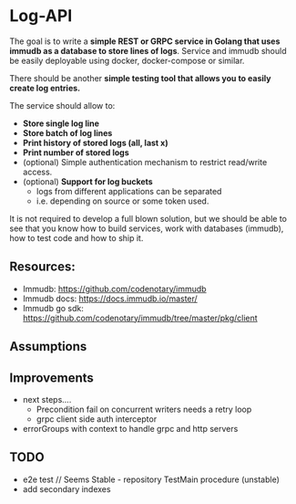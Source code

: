 # Log-API

The goal is to write a **simple REST or GRPC service in Golang that uses immudb as a database to store lines of logs**.
Service and immudb should be easily deployable using docker, docker-compose or similar.

There should be another **simple testing tool that allows you to easily create log entries.**

The service should allow to:
- **Store single log line**
- **Store batch of log lines**
- **Print history of stored logs (all, last x)**
- **Print number of stored logs**
- (optional) Simple authentication mechanism to restrict read/write access.
- (optional) **Support for log buckets**
    - logs from different applications can be separated
    - i.e. depending on source or some token used.

It is not required to develop a full blown solution, but we should be able to see that you know how to build services, work with databases (immudb), how to test code and how to ship it.

## Resources:
- Immudb: https://github.com/codenotary/immudb
- Immudb docs: https://docs.immudb.io/master/
- Immudb go sdk: https://github.com/codenotary/immudb/tree/master/pkg/client

## Assumptions


## Improvements
- next steps....
  - Precondition fail on concurrent writers needs a retry loop
  - grpc client side auth interceptor
- errorGroups with context to handle grpc and http servers


## TODO
- e2e test
  // Seems Stable - repository TestMain procedure (unstable)
- add secondary indexes